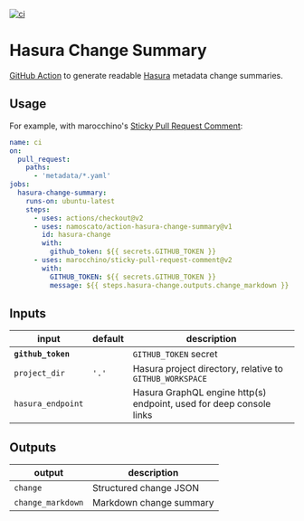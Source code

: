 [![ci](https://github.com/namoscato/action-hasura-change-summary/actions/workflows/ci.yml/badge.svg)](https://github.com/namoscato/action-hasura-change-summary/actions/workflows/ci.yml)

# Hasura Change Summary

[GitHub Action](https://github.com/features/actions) to generate readable [Hasura](https://hasura.io/) metadata change summaries.

## Usage

For example, with marocchino's [Sticky Pull Request Comment](https://github.com/marocchino/sticky-pull-request-comment):

```yaml
name: ci
on:
  pull_request:
    paths:
      - 'metadata/*.yaml'
jobs:
  hasura-change-summary:
    runs-on: ubuntu-latest
    steps:
      - uses: actions/checkout@v2
      - uses: namoscato/action-hasura-change-summary@v1
        id: hasura-change
        with:
          github_token: ${{ secrets.GITHUB_TOKEN }}
      - uses: marocchino/sticky-pull-request-comment@v2
        with:
          GITHUB_TOKEN: ${{ secrets.GITHUB_TOKEN }}
          message: ${{ steps.hasura-change.outputs.change_markdown }}
```

## Inputs

| input              | default | description                                                         |
| ------------------ | ------- | ------------------------------------------------------------------- |
| **`github_token`** |         | `GITHUB_TOKEN` secret                                               |
| `project_dir`      | `'.'`   | Hasura project directory, relative to `GITHUB_WORKSPACE`            |
| `hasura_endpoint`  |         | Hasura GraphQL engine http(s) endpoint, used for deep console links |

## Outputs

| output            | description             |
| ----------------- | ----------------------- |
| `change`          | Structured change JSON  |
| `change_markdown` | Markdown change summary |
